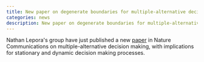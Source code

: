 ```yaml
---
title: New paper on degenerate boundaries for multiple-alternative decisions
categories: news
description: New paper on degenerate boundaries for multiple-alternative decisions
---
```


Nathan Lepora's group have just published a new [paper](https://www.nature.com/articles/s41467-022-32741-y) in Nature Communications on multiple-alternative decision making, with implications for stationary and dynamic decision making processes.